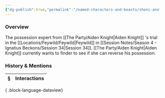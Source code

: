```yaml
---
{"dg-publish":true,"permalink":"/named-characters-and-beasts/shoni-anofora/","tags":["NPC"],"updated":"2025-06-10T19:04:24.873+01:00"}
---
```



### Overview
The possession expert from [[The Party/Aiden Knight\|Aiden Knight]] 's trial in the [[Locations/Feywild/Feywild\|Feywild]] in [[Session Notes/Season 4 - Ignatius Beckons/Session 34\|Session 34]]. [[The Party/Aiden Knight\|Aiden Knight]] currently wants to finder to see if she can reverse his possession. 

### History & Mentions
| § | Interactions |
| - | ------------ |

{ .block-language-dataview}